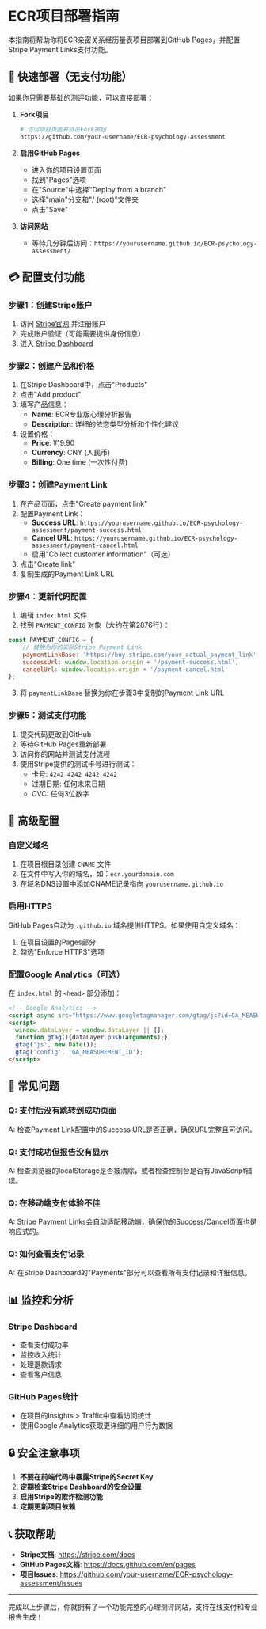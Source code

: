 # ECR项目部署指南

本指南将帮助你将ECR亲密关系经历量表项目部署到GitHub Pages，并配置Stripe Payment Links支付功能。

## 🚀 快速部署（无支付功能）

如果你只需要基础的测评功能，可以直接部署：

1. **Fork项目**
   ```bash
   # 访问项目页面并点击Fork按钮
   https://github.com/your-username/ECR-psychology-assessment
   ```

2. **启用GitHub Pages**
   - 进入你的项目设置页面
   - 找到"Pages"选项
   - 在"Source"中选择"Deploy from a branch"
   - 选择"main"分支和"/ (root)"文件夹
   - 点击"Save"

3. **访问网站**
   - 等待几分钟后访问：`https://yourusername.github.io/ECR-psychology-assessment/`

## 💳 配置支付功能

### 步骤1：创建Stripe账户

1. 访问 [Stripe官网](https://stripe.com/) 并注册账户
2. 完成账户验证（可能需要提供身份信息）
3. 进入 [Stripe Dashboard](https://dashboard.stripe.com/)

### 步骤2：创建产品和价格

1. 在Stripe Dashboard中，点击"Products"
2. 点击"Add product"
3. 填写产品信息：
   - **Name**: ECR专业版心理分析报告
   - **Description**: 详细的依恋类型分析和个性化建议
4. 设置价格：
   - **Price**: ¥19.90
   - **Currency**: CNY (人民币)
   - **Billing**: One time (一次性付费)

### 步骤3：创建Payment Link

1. 在产品页面，点击"Create payment link"
2. 配置Payment Link：
   - **Success URL**: `https://yourusername.github.io/ECR-psychology-assessment/payment-success.html`
   - **Cancel URL**: `https://yourusername.github.io/ECR-psychology-assessment/payment-cancel.html`
   - 启用"Collect customer information"（可选）
3. 点击"Create link"
4. 复制生成的Payment Link URL

### 步骤4：更新代码配置

1. 编辑 `index.html` 文件
2. 找到 `PAYMENT_CONFIG` 对象（大约在第2876行）：

```javascript
const PAYMENT_CONFIG = {
    // 替换为你的实际Stripe Payment Link
    paymentLinkBase: 'https://buy.stripe.com/your_actual_payment_link',
    successUrl: window.location.origin + '/payment-success.html',
    cancelUrl: window.location.origin + '/payment-cancel.html'
};
```

3. 将 `paymentLinkBase` 替换为你在步骤3中复制的Payment Link URL

### 步骤5：测试支付功能

1. 提交代码更改到GitHub
2. 等待GitHub Pages重新部署
3. 访问你的网站并测试支付流程
4. 使用Stripe提供的测试卡号进行测试：
   - 卡号: `4242 4242 4242 4242`
   - 过期日期: 任何未来日期
   - CVC: 任何3位数字

## 🔧 高级配置

### 自定义域名

1. 在项目根目录创建 `CNAME` 文件
2. 在文件中写入你的域名，如：`ecr.yourdomain.com`
3. 在域名DNS设置中添加CNAME记录指向 `yourusername.github.io`

### 启用HTTPS

GitHub Pages自动为 `.github.io` 域名提供HTTPS。如果使用自定义域名：

1. 在项目设置的Pages部分
2. 勾选"Enforce HTTPS"选项

### 配置Google Analytics（可选）

在 `index.html` 的 `<head>` 部分添加：

```html
<!-- Google Analytics -->
<script async src="https://www.googletagmanager.com/gtag/js?id=GA_MEASUREMENT_ID"></script>
<script>
  window.dataLayer = window.dataLayer || [];
  function gtag(){dataLayer.push(arguments);}
  gtag('js', new Date());
  gtag('config', 'GA_MEASUREMENT_ID');
</script>
```

## 🐛 常见问题

### Q: 支付后没有跳转到成功页面
A: 检查Payment Link配置中的Success URL是否正确，确保URL完整且可访问。

### Q: 支付成功但报告没有显示
A: 检查浏览器的localStorage是否被清除，或者检查控制台是否有JavaScript错误。

### Q: 在移动端支付体验不佳
A: Stripe Payment Links会自动适配移动端，确保你的Success/Cancel页面也是响应式的。

### Q: 如何查看支付记录
A: 在Stripe Dashboard的"Payments"部分可以查看所有支付记录和详细信息。

## 📊 监控和分析

### Stripe Dashboard
- 查看支付成功率
- 监控收入统计
- 处理退款请求
- 查看客户信息

### GitHub Pages统计
- 在项目的Insights > Traffic中查看访问统计
- 使用Google Analytics获取更详细的用户行为数据

## 🔒 安全注意事项

1. **不要在前端代码中暴露Stripe的Secret Key**
2. **定期检查Stripe Dashboard的安全设置**
3. **启用Stripe的欺诈检测功能**
4. **定期更新项目依赖**

## 📞 获取帮助

- **Stripe文档**: https://stripe.com/docs
- **GitHub Pages文档**: https://docs.github.com/en/pages
- **项目Issues**: https://github.com/your-username/ECR-psychology-assessment/issues

---

完成以上步骤后，你就拥有了一个功能完整的心理测评网站，支持在线支付和专业报告生成！
